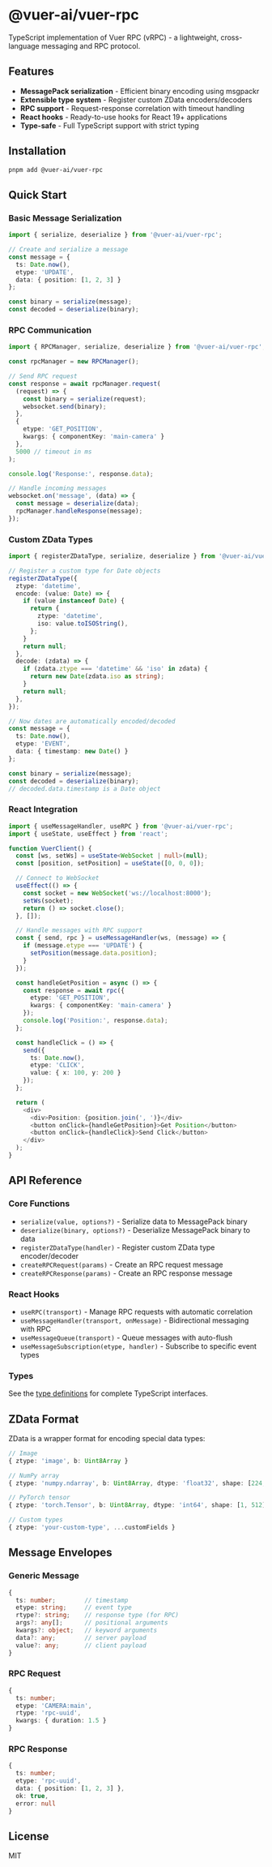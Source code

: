 # @vuer-ai/vuer-rpc

TypeScript implementation of Vuer RPC (vRPC) - a lightweight, cross-language messaging and RPC protocol.

## Features

- **MessagePack serialization** - Efficient binary encoding using msgpackr
- **Extensible type system** - Register custom ZData encoders/decoders
- **RPC support** - Request-response correlation with timeout handling
- **React hooks** - Ready-to-use hooks for React 19+ applications
- **Type-safe** - Full TypeScript support with strict typing

## Installation

```bash
pnpm add @vuer-ai/vuer-rpc
```

## Quick Start

### Basic Message Serialization

```typescript
import { serialize, deserialize } from '@vuer-ai/vuer-rpc';

// Create and serialize a message
const message = {
  ts: Date.now(),
  etype: 'UPDATE',
  data: { position: [1, 2, 3] }
};

const binary = serialize(message);
const decoded = deserialize(binary);
```

### RPC Communication

```typescript
import { RPCManager, serialize, deserialize } from '@vuer-ai/vuer-rpc';

const rpcManager = new RPCManager();

// Send RPC request
const response = await rpcManager.request(
  (request) => {
    const binary = serialize(request);
    websocket.send(binary);
  },
  {
    etype: 'GET_POSITION',
    kwargs: { componentKey: 'main-camera' }
  },
  5000 // timeout in ms
);

console.log('Response:', response.data);

// Handle incoming messages
websocket.on('message', (data) => {
  const message = deserialize(data);
  rpcManager.handleResponse(message);
});
```

### Custom ZData Types

```typescript
import { registerZDataType, serialize, deserialize } from '@vuer-ai/vuer-rpc';

// Register a custom type for Date objects
registerZDataType({
  ztype: 'datetime',
  encode: (value: Date) => {
    if (value instanceof Date) {
      return {
        ztype: 'datetime',
        iso: value.toISOString(),
      };
    }
    return null;
  },
  decode: (zdata) => {
    if (zdata.ztype === 'datetime' && 'iso' in zdata) {
      return new Date(zdata.iso as string);
    }
    return null;
  },
});

// Now dates are automatically encoded/decoded
const message = {
  ts: Date.now(),
  etype: 'EVENT',
  data: { timestamp: new Date() }
};

const binary = serialize(message);
const decoded = deserialize(binary);
// decoded.data.timestamp is a Date object
```

### React Integration

```typescript
import { useMessageHandler, useRPC } from '@vuer-ai/vuer-rpc';
import { useState, useEffect } from 'react';

function VuerClient() {
  const [ws, setWs] = useState<WebSocket | null>(null);
  const [position, setPosition] = useState([0, 0, 0]);

  // Connect to WebSocket
  useEffect(() => {
    const socket = new WebSocket('ws://localhost:8000');
    setWs(socket);
    return () => socket.close();
  }, []);

  // Handle messages with RPC support
  const { send, rpc } = useMessageHandler(ws, (message) => {
    if (message.etype === 'UPDATE') {
      setPosition(message.data.position);
    }
  });

  const handleGetPosition = async () => {
    const response = await rpc({
      etype: 'GET_POSITION',
      kwargs: { componentKey: 'main-camera' }
    });
    console.log('Position:', response.data);
  };

  const handleClick = () => {
    send({
      ts: Date.now(),
      etype: 'CLICK',
      value: { x: 100, y: 200 }
    });
  };

  return (
    <div>
      <div>Position: {position.join(', ')}</div>
      <button onClick={handleGetPosition}>Get Position</button>
      <button onClick={handleClick}>Send Click</button>
    </div>
  );
}
```

## API Reference

### Core Functions

- `serialize(value, options?)` - Serialize data to MessagePack binary
- `deserialize(binary, options?)` - Deserialize MessagePack binary to data
- `registerZDataType(handler)` - Register custom ZData type encoder/decoder
- `createRPCRequest(params)` - Create an RPC request message
- `createRPCResponse(params)` - Create an RPC response message

### React Hooks

- `useRPC(transport)` - Manage RPC requests with automatic correlation
- `useMessageHandler(transport, onMessage)` - Bidirectional messaging with RPC
- `useMessageQueue(transport)` - Queue messages with auto-flush
- `useMessageSubscription(etype, handler)` - Subscribe to specific event types

### Types

See the [type definitions](./src/types.ts) for complete TypeScript interfaces.

## ZData Format

ZData is a wrapper format for encoding special data types:

```typescript
// Image
{ ztype: 'image', b: Uint8Array }

// NumPy array
{ ztype: 'numpy.ndarray', b: Uint8Array, dtype: 'float32', shape: [224, 224, 3] }

// PyTorch tensor
{ ztype: 'torch.Tensor', b: Uint8Array, dtype: 'int64', shape: [1, 512] }

// Custom types
{ ztype: 'your-custom-type', ...customFields }
```

## Message Envelopes

### Generic Message

```typescript
{
  ts: number;        // timestamp
  etype: string;     // event type
  rtype?: string;    // response type (for RPC)
  args?: any[];      // positional arguments
  kwargs?: object;   // keyword arguments
  data?: any;        // server payload
  value?: any;       // client payload
}
```

### RPC Request

```typescript
{
  ts: number;
  etype: 'CAMERA:main',
  rtype: 'rpc-uuid',
  kwargs: { duration: 1.5 }
}
```

### RPC Response

```typescript
{
  ts: number;
  etype: 'rpc-uuid',
  data: { position: [1, 2, 3] },
  ok: true,
  error: null
}
```

## License

MIT
